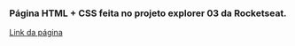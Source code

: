 ### Página HTML + CSS feita no projeto explorer 03 da Rocketseat.

[Link da página](https://rocketseat-explorer-projeto03.vercel.app/)